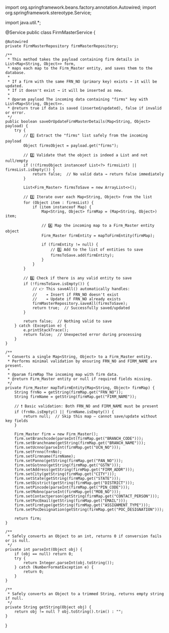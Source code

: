 import org.springframework.beans.factory.annotation.Autowired;
import org.springframework.stereotype.Service;

import java.util.*;

@Service
public class FirmMasterService {

    @Autowired
    private FirmMasterRepository firmMasterRepository;

    /**
     * This method takes the payload containing firm details in List<Map<String, Object>> form,
     * maps each map to the Firm_Master entity, and saves them to the database.
     *
     * If a firm with the same FRN_NO (primary key) exists → it will be updated.
     * If it doesn't exist → it will be inserted as new.
     *
     * @param payload The incoming data containing "firms" key with List<Map<String, Object>>.
     * @return true if data is saved (inserted/updated), false if invalid or error.
     */
    public boolean saveOrUpdateFirmMasterDetails(Map<String, Object> payload) {
        try {
            // 1️⃣ Extract the "firms" list safely from the incoming payload
            Object firmsObject = payload.get("firms");

            // 2️⃣ Validate that the object is indeed a List and not null/empty
            if (!(firmsObject instanceof List<?> firmsList) || firmsList.isEmpty()) {
                return false;  // No valid data → return false immediately
            }

            List<Firm_Master> firmsToSave = new ArrayList<>();

            // 3️⃣ Iterate over each Map<String, Object> from the list
            for (Object item : firmsList) {
                if (item instanceof Map) {
                    Map<String, Object> firmMap = (Map<String, Object>) item;

                    // 4️⃣ Map the incoming map to a Firm_Master entity object
                    Firm_Master firmEntity = mapToFirmEntity(firmMap);

                    if (firmEntity != null) {
                        // 5️⃣ Add to the list of entities to save
                        firmsToSave.add(firmEntity);
                    }
                }
            }

            // 6️⃣ Check if there is any valid entity to save
            if (!firmsToSave.isEmpty()) {
                // 👉 This saveAll() automatically handles:
                //    ➔ Insert if FRN_NO doesn't exist
                //    ➔ Update if FRN_NO already exists
                firmMasterRepository.saveAll(firmsToSave);
                return true;  // Successfully saved/updated
            }

            return false;  // Nothing valid to save
        } catch (Exception e) {
            e.printStackTrace();
            return false;  // Unexpected error during processing
        }
    }

    /**
     * Converts a single Map<String, Object> to a Firm_Master entity.
     * Performs minimal validation by ensuring FRN_NO and FIRM_NAME are present.
     *
     * @param firmMap The incoming map with firm data.
     * @return Firm_Master entity or null if required fields missing.
     */
    private Firm_Master mapToFirmEntity(Map<String, Object> firmMap) {
        String frnNo = getString(firmMap.get("FRN_NO"));
        String firmName = getString(firmMap.get("FIRM_NAME"));

        // ❗ Basic validation: Both FRN_NO and FIRM_NAME must be present
        if (frnNo.isEmpty() || firmName.isEmpty()) {
            return null;  // Skip this map — cannot save/update without key fields
        }

        Firm_Master firm = new Firm_Master();
        firm.setBranchcode(parseInt(firmMap.get("BRANCH_CODE")));
        firm.setBranchname(getString(firmMap.get("BRANCH_NAME")));
        firm.setUcnno(parseInt(firmMap.get("UCN_NO")));
        firm.setFrnno(frnNo);
        firm.setFirmname(firmName);
        firm.setPanno(getString(firmMap.get("PAN_NO")));
        firm.setGstnno(getString(firmMap.get("GSTN")));
        firm.setAddress(getString(firmMap.get("FIRM_ADDR")));
        firm.setCity(getString(firmMap.get("CITY")));
        firm.setState(getString(firmMap.get("STATE")));
        firm.setDistrict(getString(firmMap.get("DISTRICT")));
        firm.setPincode(parseInt(firmMap.get("PIN_CODE")));
        firm.setMobno(parseInt(firmMap.get("MOB_NO")));
        firm.setContactperson(getString(firmMap.get("CONTACT_PERSON")));
        firm.setPocEmail(getString(firmMap.get("EMAIL")));
        firm.setFirmtype(getString(firmMap.get("ASSIGNMENT_TYPE")));
        firm.setPocDesignation(getString(firmMap.get("POC_DESIGNATION")));

        return firm;
    }

    /**
     * Safely converts an Object to an int, returns 0 if conversion fails or is null.
     */
    private int parseInt(Object obj) {
        if (obj == null) return 0;
        try {
            return Integer.parseInt(obj.toString());
        } catch (NumberFormatException e) {
            return 0;
        }
    }

    /**
     * Safely converts an Object to a trimmed String, returns empty string if null.
     */
    private String getString(Object obj) {
        return obj != null ? obj.toString().trim() : "";
    }
}